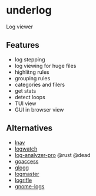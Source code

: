 # underlog
Log viewer

## Features
- log stepping
- log viewing for huge files
- highlitng rules
- grouping rules
- categories and filers
- get stats
- detect loops
- TUI view
- GUI in browser view

## Alternatives
- [lnav](https://lnav.org/)
- [logwatch](https://ubuntu.com/server/docs/logwatch)
- [log-analyzer-pro](https://github.com/MrCasCode/log-analyzer-pro) @rust @dead
- [goaccess](https://goaccess.io/)
- [glogg](http://glogg.bonnefon.org/)
- [logmaster](https://github.com/jonathanballs/logmaster)
- [logrifle](https://github.com/enguerrand/logrifle)
- [gnome-logs](https://gitlab.gnome.org/GNOME/gnome-logs)
